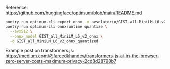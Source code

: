 
Reference: https://github.com/huggingface/optimum/blob/main/README.md

```bash
poetry run optimum-cli export onnx -m avsolatorio/GIST-all-MiniLM-L6-v2 GIST_all_MiniLM_L6_v2_onnx/
poetry run optimum-cli onnxruntime quantize \
  --avx512 \
  --onnx_model GIST_all_MiniLM_L6_v2_onnx \
  -o GIST_all_MiniLM_L6_v2_onnx_quantized
```

Example post on transformers.js: https://medium.com/@fareedkhandev/transformers-js-ai-in-the-browser-zero-server-costs-maximum-privacy-2cd8d28798b7
